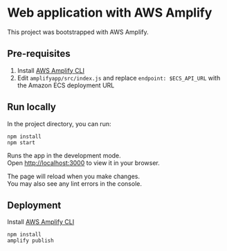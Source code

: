 <!--
Copyright Amazon.com, Inc. or its affiliates. All Rights Reserved.
SPDX-License-Identifier: Apache-2.0
-->
# Web application with AWS Amplify

This project was bootstrapped with AWS Amplify.

## Pre-requisites

1. Install [AWS Amplify CLI](https://docs.amplify.aws/cli/start/install/)
2. Edit `amplifyapp/src/index.js` and replace `endpoint: $ECS_API_URL` with the Amazon ECS deployment URL

## Run locally

In the project directory, you can run:

```console
npm install
npm start
```

Runs the app in the development mode.\
Open [http://localhost:3000](http://localhost:3000) to view it in your browser.

The page will reload when you make changes.\
You may also see any lint errors in the console.


## Deployment

Install [AWS Amplify CLI](https://docs.amplify.aws/cli/start/install/)

```console
npm install
amplify publish
```
